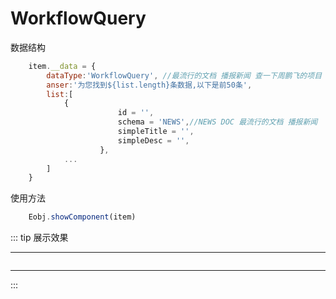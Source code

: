 # WorkflowQuery

数据结构
```js
    item.__data = {
        dataType:'WorkflowQuery', //最流行的文档 播报新闻 查一下周鹏飞的项目 查一下报销标 
        anser:'为您找到${list.length}条数据,以下是前50条', 
        list:[
            {
                        id = '',
                        schema = 'NEWS',//NEWS DOC 最流行的文档 播报新闻
                        simpleTitle = '',
                        simpleDesc = '',
                    },
            ...
        ]
    }
```
使用方法
```js
    Eobj.showComponent(item)
```
::: tip 展示效果
<hr/>
<img :src="$withBase('/img/person.png')" />
<hr/>
:::
